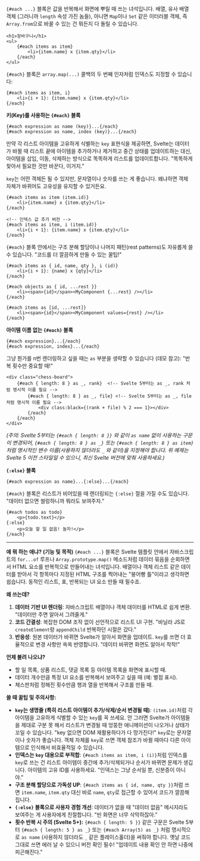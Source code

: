 `{#each ...}` 블록은 값을 반복해서 화면에 뿌릴 때 쓰는 녀석입니다. 배열, 유사 배열 객체 (그러니까 `length` 속성 가진 놈들), 아니면 `Map`이나 `Set` 같은 이터러블 객체, 즉 `Array.from`으로 바꿀 수 있는 건 뭐든지 다 돌릴 수 있습니다.

```svelte
<h1>장바구니</h1>
<ul>
	{#each items as item}
		<li>{item.name} x {item.qty}</li>
	{/each}
</ul>
```

`{#each}` 블록은 `array.map(...)` 콜백의 두 번째 인자처럼 인덱스도 지정할 수 있습니다:

```svelte
{#each items as item, i}
	<li>{i + 1}: {item.name} x {item.qty}</li>
{/each}
```

**키(Key)를 사용하는 `{#each}` 블록**

```svelte
{#each expression as name (key)}...{/each}
{#each expression as name, index (key)}...{/each}
```

만약 각 리스트 아이템을 고유하게 식별하는 `key` 표현식을 제공하면, Svelte는 데이터가 바뀔 때 리스트 끝에 아이템을 추가하거나 제거하고 중간 상태를 업데이트하는 대신, 아이템을 삽입, 이동, 삭제하는 방식으로 똑똑하게 리스트를 업데이트합니다. "똑똑하게 찾아서 필요한 것만 바꾼다, 이거지."

`key`는 어떤 객체든 될 수 있지만, 문자열이나 숫자를 쓰는 게 좋습니다. 왜냐하면 객체 자체가 바뀌어도 고유성을 유지할 수 있거든요.

```svelte
{#each items as item (item.id)}
	<li>{item.name} x {item.qty}</li>
{/each}

<!-- 인덱스 값 추가 버전 -->
{#each items as item, i (item.id)}
	<li>{i + 1}: {item.name} x {item.qty}</li>
{/each}
```

`{#each}` 블록 안에서는 구조 분해 할당이나 나머지 패턴(rest patterns)도 자유롭게 쓸 수 있습니다. "코드를 더 깔끔하게 만들 수 있는 꿀팁!"

```svelte
{#each items as { id, name, qty }, i (id)}
	<li>{i + 1}: {name} x {qty}</li>
{/each}

{#each objects as { id, ...rest }}
	<li><span>{id}</span><MyComponent {...rest} /></li>
{/each}

{#each items as [id, ...rest]}
	<li><span>{id}</span><MyComponent values={rest} /></li>
{/each}
```

**아이템 이름 없는 `{#each}` 블록**

```svelte
{#each expression}...{/each}
{#each expression, index}...{/each}
```

그냥 뭔가를 n번 렌더링하고 싶을 때는 `as` 부분을 생략할 수 있습니다 (데모 참고): "반복 횟수만 중요할 때!"

```svelte
<div class="chess-board">
	{#each { length: 8 } as _, rank}  <!-- Svelte 5부터는 as _, rank 처럼 명시적 이름 필요 -->
		{#each { length: 8 } as _, file} <!-- Svelte 5부터는 as _, file 처럼 명시적 이름 필요 -->
			<div class:black={(rank + file) % 2 === 1}></div>
		{/each}
	{/each}
</div>
```
*(주의: Svelte 5부터는 `{#each { length: 8 }}` 와 같이 `as name` 없이 사용하는 구문이 변경되어, `{#each { length: 8 } as _}` 또는 `{#each { length: 8 } as item}` 처럼 명시적인 변수 이름(사용하지 않더라도 `_` 와 같이)을 지정해야 합니다. 위 예제는 Svelte 5 이전 스타일일 수 있으니, 최신 Svelte 버전에 맞춰 사용하세요.)*

**`{:else}` 블록**

```svelte
{#each expression as name}...{:else}...{/each}
```

`{#each}` 블록은 리스트가 비어있을 때 렌더링되는 `{:else}` 절을 가질 수도 있습니다. "데이터 없으면 썰렁하니까 뭐라도 보여주자."

```svelte
{#each todos as todo}
	<p>{todo.text}</p>
{:else}
	<p>오늘 할 일 없음! 놀자!</p>
{/each}
```

---

**얘 뭐 하는 애냐? (기능 및 목적)**
`{#each ...}` 블록은 Svelte 템플릿 안에서 자바스크립트의 `for...of` 루프나 `Array.prototype.map()` 메소드처럼 데이터 묶음을 순회하면서 HTML 요소를 반복적으로 만들어내는 녀석입니다. 배열이나 객체 리스트 같은 데이터를 받아서 각 항목마다 지정된 HTML 구조를 찍어내는 "붕어빵 틀"이라고 생각하면 쉽습니다. 동적인 리스트, 표, 반복되는 UI 요소 만들 때 필수죠.

**왜 쓰는데?**
1.  **데이터 기반 UI 렌더링**: 자바스크립트 배열이나 객체 데이터를 HTML로 쉽게 변환. "데이터만 주면 알아서 그려줄게."
2.  **코드 간결성**: 복잡한 DOM 조작 없이 선언적으로 리스트 UI 구현. "바닐라 JS로 `createElement`랑 `appendChild` 반복하던 시절은 갔다."
3.  **반응성**: 원본 데이터가 바뀌면 Svelte가 알아서 화면을 업데이트. `key`를 쓰면 더 효율적으로 변경 사항만 쏙쏙 반영합니다. "데이터 바뀌면 화면도 알아서 착착!"

**언제 불려 나오냐?**
*   할 일 목록, 상품 리스트, 댓글 목록 등 아이템 목록을 화면에 표시할 때.
*   데이터 개수만큼 특정 UI 요소를 반복해서 보여주고 싶을 때 (예: 별점 표시).
*   체스판처럼 정해진 횟수만큼 행과 열을 반복해서 구조를 만들 때.

**쓸 때 꿀팁 및 주의사항:**
*   **`key`는 생명줄 (특히 리스트 아이템이 추가/삭제/순서 변경될 때)**: `(item.id)`처럼 각 아이템을 고유하게 식별할 수 있는 `key`를 꼭 쓰세요. 안 그러면 Svelte가 아이템들을 제대로 구분 못 해서 리스트가 변경될 때 엉뚱한 애니메이션이 나오거나 상태가 꼬일 수 있습니다. "key 없으면 DOM 재활용하다가 다 망가진다!" `key`로는 문자열이나 숫자가 좋습니다. 객체 자체를 `key`로 쓰면 객체 참조가 바뀔 때마다 다른 아이템으로 인식해서 비효율적일 수 있습니다.
*   **인덱스는 `key` 대용으로 부적합**: `{#each items as item, i (i)}`처럼 인덱스를 `key`로 쓰는 건 리스트 아이템이 중간에 추가/삭제되거나 순서가 바뀌면 문제가 생깁니다. 아이템의 고유 ID를 사용하세요. "인덱스는 그냥 순서일 뿐, 신분증이 아니야."
*   **구조 분해 할당으로 가독성 UP**: `{#each items as { id, name, qty }}`처럼 쓰면 `item.name`, `item.qty` 대신 바로 `name`, `qty`로 접근할 수 있어서 코드가 깔끔해집니다.
*   **`{:else}` 블록으로 사용자 경험 개선**: 데이터가 없을 때 "데이터 없음" 메시지라도 보여주는 게 사용자에게 친절합니다. "빈 화면은 너무 삭막하잖아."
*   **횟수 반복 시 주의 (Svelte 5+):** `{#each { length: 5 }}` 같은 구문은 Svelte 5부터 `{#each { length: 5 } as _}` 또는 `{#each Array(5) as _}` 처럼 명시적으로 `as name` (사용하지 않더라도 `_` 같은 플레이스홀더)을 써줘야 합니다. 옛날 코드 그대로 쓰면 에러 날 수 있으니 버전 확인 필수! "업데이트 내용 확인 안 하면 나중에 피곤해진다."